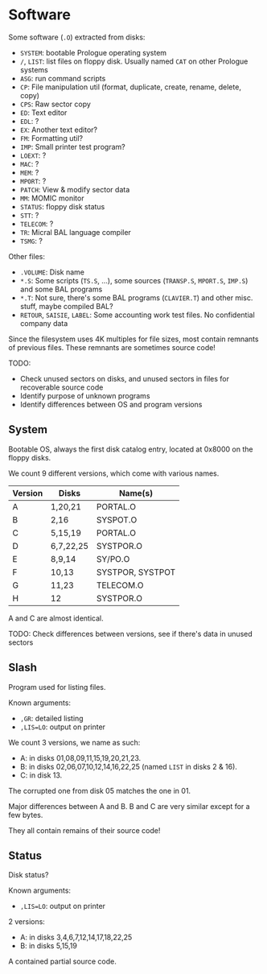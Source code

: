 # Software

Some software (`.O`) extracted from disks:
* `SYSTEM`: bootable Prologue operating system
* `/`, `LIST`: list files on floppy disk. Usually named `CAT` on other Prologue systems
* `ASG`: run command scripts
* `CP`: File manipulation util (format, duplicate, create, rename, delete, copy)
* `CPS`: Raw sector copy
* `ED`: Text editor
* `EDL`: ?
* `EX`: Another text editor?
* `FM`: Formatting util?
* `IMP`: Small printer test program?
* `LOEXT`: ?
* `MAC`: ?
* `MEM`: ?
* `MPORT`: ?
* `PATCH`: View & modify sector data
* `MM`: MOMIC monitor
* `STATUS`: floppy disk status
* `STT`: ?
* `TELECOM`: ?
* `TR`: Micral BAL language compiler
* `TSMG`: ?

Other files:
* `.VOLUME`: Disk name
* `*.S`: Some scripts (`TS.S`, ...), some sources (`TRANSP.S`, `MPORT.S`, `IMP.S`) and some BAL programs
* `*.T`: Not sure, there's some BAL programs (`CLAVIER.T`) and other misc. stuff, maybe compiled BAL?
* `RETOUR`, `SAISIE`, `LABEL`: Some accounting work test files. No confidential company data

Since the filesystem uses 4K multiples for file sizes, most contain remnants of previous files. These remnants are sometimes source code!

TODO:
* Check unused sectors on disks, and unused sectors in files for recoverable source code
* Identify purpose of unknown programs
* Identify differences between OS and program versions

## System

Bootable OS, always the first disk catalog entry, located at 0x8000 on the floppy disks.

We count 9 different versions, which come with various names.

| Version | Disks     | Name(s)   |
| ------- | --------- | --------- |
| A       | 1,20,21   | PORTAL.O  |
| B       | 2,16      | SYSPOT.O  |
| C       | 5,15,19   | PORTAL.O  |
| D       | 6,7,22,25 | SYSTPOR.O |
| E       | 8,9,14    | SY/PO.O   |
| F       | 10,13     | SYSTPOR, SYSTPOT |
| G       | 11,23     | TELECOM.O |
| H       | 12        | SYSTPOR.O |

A and C are almost identical.

TODO: Check differences between versions, see if there's data in unused sectors

## Slash

Program used for listing files.

Known arguments:
* `,GR`: detailed listing
* `,LIS=LO`: output on printer

We count 3 versions, we name as such:
* A: in disks 01,08,09,11,15,19,20,21,23.
* B: in disks 02,06,07,10,12,14,16,22,25  (named `LIST` in disks 2 & 16).
* C: in disk  13.

The corrupted one from disk 05 matches the one in 01.

Major differences between A and B. B and C are very similar except for a few bytes.

They all contain remains of their source code!

## Status

Disk status?

Known arguments:
* `,LIS=LO`: output on printer

2 versions:
* A: in disks 3,4,6,7,12,14,17,18,22,25
* B: in disks 5,15,19

A contained partial source code.
